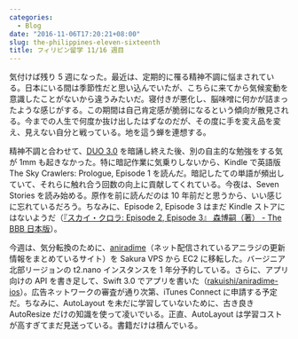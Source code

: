 ```yaml
---
categories:
  - Blog
date: "2016-11-06T17:20:21+08:00"
slug: the-philippines-eleven-sixteenth
title: フィリピン留学 11/16 週目
---
```


気付けば残り 5 週になった。最近は、定期的に罹る精神不調に悩まされている。日本にいる間は季節性だと思い込んでいたが、こちらに来てから気候変動を意識したことがないから違うみたいだ。寝付きが悪化し、脳味噌に何かが詰まったような感じがする。この期間は自己肯定感が脆弱になるという傾向が散見される。今までの人生で何度か抜け出したはずなのだが、その度に手を変え品を変え、見えない自分と戦っている。地を這う蝉を連想する。

精神不調と合わせて、[DUO 3.0](http://www.amazon.co.jp/exec/obidos/ASIN/4900790052/rakuishi-22/ref=nosim/) を暗誦し終えた後、別の自主的な勉強をする気が 1mm も起きなかった。特に暗記作業に気乗りしないから、Kindle で英語版 The Sky Crawlers: Prologue, Episode 1 を読んだ。暗記したての単語が頻出していて、それらに触れ合う回数の向上に貢献してくれている。今夜は、Seven Stories を読み始める。原作を前に読んだのは 10 年前だと思うから、いい感じに忘れているだろう。ちなみに、Episode 2, Episode 3 はまだ Kindle ストアにはないようだ（[『スカイ・クロラ: Episode 2, Episode 3』 森博嗣（著） - The BBB 日本版](http://thebbb.net/jp/ebooks/the-sky-crawlers-episode-2-episode-3.html)）。

<amazon id="B01IAB16BC" title="The Sky Crawlers: Prologue, Episode 1" src="https://images-na.ssl-images-amazon.com/images/I/51sLvCZ8W6L._SL160_.jpg">

<amazon id="B01INRVNH0" title="Seven Stories" src="https://images-na.ssl-images-amazon.com/images/I/51r-Qum4m6L._SL160_.jpg">

今週は、気分転換のために、[aniradime](http://radio.rakuishi.com)（ネット配信されているアニラジの更新情報をまとめているサイト）を Sakura VPS から EC2 に移転した。バージニア北部リージョンの t2.nano インスタンスを 1 年分予約している。さらに、アプリ向けの API を書き足して、Swift 3.0 でアプリを書いた（[rakuishi/aniradime-ios](https://github.com/rakuishi/aniradime-ios)）。広告ネットワークの審査が通り次第、iTunes Connect に申請する予定だ。ちなみに、AutoLayout を未だに学習していないために、古き良き AutoResize だけの知識を使って凌いでいる。正直、AutoLayout は学習コストが高すぎてまだ見送っている。書籍だけは積んでいる。

<amazon id="4865940324" title="よくわかるAuto Layout  iOSレスポンシブデザインをマスター" src="https://images-na.ssl-images-amazon.com/images/I/51ELGPlwjgL._SL160_.jpg">
